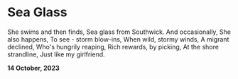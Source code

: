 # Sea Glass

She swims and then finds,
Sea glass from Southwick.
And occasionally,
She also happens,
To see - storm blow-ins,
When wild, stormy winds,
A migrant declined,
Who's hungrily reaping,
Rich rewards, by picking,
At the shore strandline,
Just like my girlfriend.

**14 October, 2023**

&nbsp;
